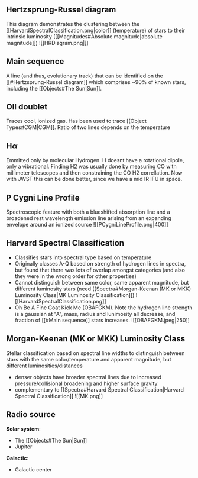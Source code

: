 ## Hertzsprung-Russel diagram
This diagram demonstrates the clustering between the [[HarvardSpectralClassification.png|color]] (temperature) of stars to their intrinsic luminosity ([[Magnitudes#Absolute magnitude|absolute magnitude]])
![[HRDiagram.png|]]


## Main sequence
A line (and thus, evolutionary track) that can be identified on the [[#Hertzsprung-Russel diagram]] which comprises ~90% of known stars, including the [[Objects#The Sun|Sun]]. 


## OII doublet
Traces cool, ionized gas. Has been used to trace [[Object Types#CGM|CGM]]. Ratio of two lines depends on the temperature


## H$\alpha$
Emmitted only by molecular Hydrogen. H doesnt have a rotational dipole, only a vibrational. Finding H2 was usually done by measuring CO with millimeter telescopes and then constraining the CO H2 correllation. Now with JWST this can be done better, since we have a mid IR IFU in space. 


## P Cygni Line Profile
Spectroscopic feature with both a blueshifted absorption line and a broadened rest wavelength emission line arising from an expanding envelope around an ionized source
![[PCygniLineProfile.png|400]]


## Harvard Spectral Classification
- Classifies stars into spectral type based on temperature 
- Originally classes A-Q based on strength of hydrogen lines in spectra, but found that there was lots of overlap amongst categories (and also they were in the wrong order for other properties)
- Cannot distinguish between same color, same apparent magnitude, but different luminosity stars (need [[Spectra#Morgan-Keenan (MK or MKK) Luminosity Class|MK Luminosity Classification]])
![[HarvardSpectralClassification.png]]
- Oh Be A Fine Goat Kick Me (OBAFGKM). Note the hydrogen line strength is a gaussian at "A", mass, radius and lunimosity all decrease, and fraction of [[#Main sequence]] stars increases. 
 ![[OBAFGKM.jpeg|250]]


## Morgan-Keenan (MK or MKK) Luminosity Class
Stellar classification based on spectral line widths to distinguish between stars with the same color/temperature and apparent magnitude, but different luminosities/distances
- denser objects have broader spectral lines due to increased pressure/collisional broadening and higher surface gravity
- complementary to [[Spectra#Harvard Spectral Classification|Harvard Spectral Classification]]
![[MK.png]]


## Radio source
**Solar system**:
- The [[Objects#The Sun|Sun]] 
- Jupiter 

**Galactic**:
- Galactic center